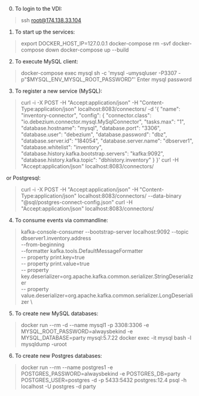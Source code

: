 0. To login to the VDI:
> ssh root@174.138.33.104

1. To start up the services:
> export DOCKER_HOST_IP=127.0.0.1
> docker-compose rm -svf
> docker-compose down
> docker-compose up --build

2. To execute MySQL client:
> docker-compose exec mysql sh -c 'mysql -umysqluser -P3307 -p"$MYSQL_ENV_MYSQL_ROOT_PASSWORD"'
> Enter mysql password

3. To register a new service (MySQL):
> curl -i -X POST -H "Accept:application/json" -H "Content-Type:application/json" localhost:8083/connectors/ -d '{ "name": "inventory-connector", "config": { "connector.class": "io.debezium.connector.mysql.MySqlConnector", "tasks.max": "1", "database.hostname": "mysql", "database.port": "3306", "database.user": "debezium", "database.password": "dbz", "database.server.id": "184054", "database.server.name": "dbserver1", "database.whitelist": "inventory", "database.history.kafka.bootstrap.servers": "kafka:9092", "database.history.kafka.topic": "dbhistory.inventory" } }'
> curl -H "Accept:application/json" localhost:8083/connectors/

or Postgresql:
 > curl -i -X POST -H "Accept:application/json" -H "Content-Type:application/json" localhost:8083/connectors/ --data-binary "@sql/postgres-connect-config.json"
> curl -H "Accept:application/json" localhost:8083/connectors/
 
4. To consume events via commandline:
> kafka-console-consumer --bootstrap-server localhost:9092 --topic dbserver1.inventory.address \
--from-beginning \
--formatter kafka.tools.DefaultMessageFormatter \
-- property print.key=true \
-- property print.value=true \
-- property key.deserializer=org.apache.kafka.common.serializer.StringDeserializer \
-- property value.deserializer=org.apache.kafka.common.serializer.LongDeserializer \

5. To create new MySQL databases:
> docker run --rm -d --name mysql1 -p 3308:3306 -e MYSQL_ROOT_PASSWORD=alwaysbekind -e MYSQL_DATABASE=party mysql:5.7.22
> docker exec -it mysql bash -l
> mysqldump -uroot 

6. To create new Postgres databases:
> docker run --rm --name postgres1 -e POSTGRES_PASSWORD=alwaysbekind -e POSTGRES_DB=party POSTGRES_USER=postgres -d -p 5433:5432 postgres:12.4
> psql -h localhost -U postgres -d party
